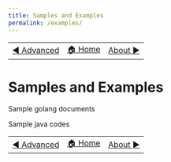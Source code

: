 ```yaml
---
title: Samples and Examples
permalink: /examples/
---
```


<table style="width: 100%;">
  <tr>
    <td style="text-align: left;"><a href="/advanced">&#x25C0; Advanced</a></td>
    <td style="text-align: center;"><a href="/index">&#x1F3E0; Home </a></td>
    <td style="text-align: right;"><a href="/about">About &#x25BA;</a></td>
  </tr>
</table>



# Samples and Examples

Sample golang documents

Sample java codes


<table style="width: 100%;">
  <tr>
    <td style="text-align: left;"><a href="/advanced">&#x25C0; Advanced</a></td>
    <td style="text-align: center;"><a href="/index">&#x1F3E0; Home </a></td>
    <td style="text-align: right;"><a href="/about">About &#x25BA;</a></td>
  </tr>
</table>